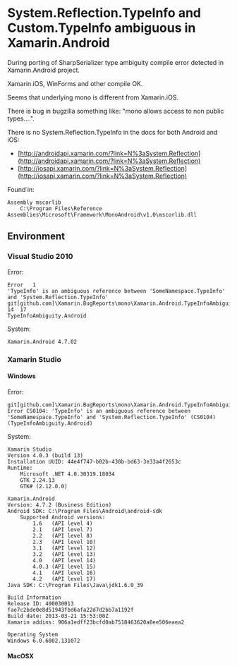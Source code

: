 # System.Reflection.TypeInfo and Custom.TypeInfo ambiguous in Xamarin.Android #

During porting of SharpSerializer type ambiguity compile error detected in Xamarin.Android
project.

Xamarin.iOS, WinForms and other compile OK. 


Seems that underlying mono is different from Xamarin.iOS.

There is bug in bugzilla something like: "mono allows access to non public types....".

There is no System.Reflection.TypeInfo in the docs for both Android and iOS:

*	[http://androidapi.xamarin.com/?link=N%3aSystem.Reflection](http://androidapi.xamarin.com/?link=N%3aSystem.Reflection)
*	[http://iosapi.xamarin.com/?link=N%3aSystem.Reflection](http://iosapi.xamarin.com/?link=N%3aSystem.Reflection)

Found in:

	Assembly mscorlib
		C:\Program Files\Reference Assemblies\Microsoft\Framework\MonoAndroid\v1.0\mscorlib.dll



## Environment ##

### Visual Studio 2010 ###

Error:

	Error	1	
	'TypeInfo' is an ambiguous reference between 'SomeNamespace.TypeInfo' and 'System.Reflection.TypeInfo'	
	git[github.com]\Xamarin.BugReports\mono\Xamarin.Android.TypeInfoAmbiguity\TypeInfoAmbiguity.Android\TypeInfoConsumer.cs	14	17	
	TypeInfoAmbiguity.Android

System:

	Xamarin.Android 4.7.02 

### Xamarin Studio ###


#### Windows ####

Error:

	git[github.com]\Xamarin.BugReports\mono\Xamarin.Android.TypeInfoAmbiguity\TypeInfoAmbiguity.Android\TypeInfoConsumer.cs(17,17): 
	Error CS0104: 'TypeInfo' is an ambiguous reference between 'SomeNamespace.TypeInfo' and 'System.Reflection.TypeInfo' (CS0104) 
	(TypeInfoAmbiguity.Android)

System:

	Xamarin Studio
	Version 4.0.3 (build 13)
	Installation UUID: 44e4f747-b02b-430b-bd63-3e33a4f2653c
	Runtime:
		Microsoft .NET 4.0.30319.18034
		GTK 2.24.13
		GTK# (2.12.0.0)

	Xamarin.Android
	Version: 4.7.2 (Business Edition)
	Android SDK: C:\Program Files\Android\android-sdk
		Supported Android versions:
			1.6   (API level 4)
			2.1   (API level 7)
			2.2   (API level 8)
			2.3   (API level 10)
			3.1   (API level 12)
			3.2   (API level 13)
			4.0   (API level 14)
			4.0.3 (API level 15)
			4.1   (API level 16)
			4.2   (API level 17)
	Java SDK: C:\Program Files\Java\jdk1.6.0_39

	Build Information
	Release ID: 400030013
	fae7c2bde0e8d51943fbd6afa22d7d2bb7a1192f
	Build date: 2013-03-21 15:53:00Z
	Xamarin addins: 906a1edff23bcfd0ab7518463620a8ee506eaea2

	Operating System
	Windows 6.0.6002.131072


#### MacOSX ####
